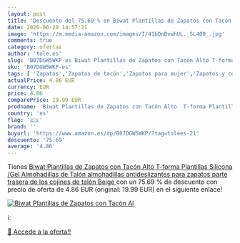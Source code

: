 ```yaml
---
layout: post
title: 'Descuento del 75.69 % en Biwat Plantillas de Zapatos con Tacón Al'
date: 2020-06-20 14:57:21
image: 'https://m.media-amazon.com/images/I/41bDnBvwhUL._SL400_.jpg'
comments: true
category: ofertas
author: 'tole.es'
slug: 'B07DGW5WKP-es Biwat Plantillas de Zapatos con Tacón Alto T-forma...'
sku: 'B07DGW5WKP-es'
tags: [ 'Zapatos','Zapatos de tacón','Zapatos para mujer','Zapatos y complementos','zapatos', ]
actualPrice: 4.86 EUR
currency: EUR
price: 4.86
comparePrice: 19.99 EUR
prodname: 'Biwat Plantillas de Zapatos con Tacón Alto  T-forma Plantillas Silicona /Gel Almohadillas de Talón  almohadillas antideslizantes para zapatos  parte trasera de los cojines de talón  Beige '
country: 'es'
flag: '🇪🇸'
brand: ''
buyurl: 'https://www.amazon.es/dp/B07DGW5WKP/?tag=tolees-21'
descuento: '75.69'
average: '4.86'
---
```


Tienes [Biwat Plantillas de Zapatos con Tacón Alto  T-forma Plantillas Silicona /Gel Almohadillas de Talón  almohadillas antideslizantes para zapatos  parte trasera de los cojines de talón  Beige ](https://www.amazon.es/dp/B07DGW5WKP/?tag=tolees-21) con un 75.69 % de descuento con precio de oferta de 4.86 EUR (original: 19.99 EUR) en el siguiente enlace!

[![Biwat Plantillas de Zapatos con Tacón Al](https://m.media-amazon.com/images/I/41bDnBvwhUL._SL400_.jpg)](https://www.amazon.es/dp/B07DGW5WKP/?tag=tolees-21)

ℹ️:


[🛒 Accede a la oferta!!](https://www.amazon.es/dp/B07DGW5WKP/?tag=tolees-21)
